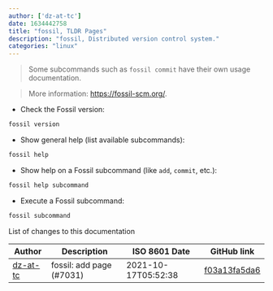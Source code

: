 ```yaml
---
author: ['dz-at-tc']
date: 1634442758
title: "fossil, TLDR Pages"
description: "fossil, Distributed version control system."
categories: "linux"
---
```

> Some subcommands such as `fossil commit` have their own usage documentation.

> More information: <https://fossil-scm.org/>.

- Check the Fossil version:

```bash
fossil version
```

- Show general help (list available subcommands):

```bash
fossil help
```

- Show help on a Fossil subcommand (like `add`, `commit`, etc.):

```bash
fossil help subcommand
```

- Execute a Fossil subcommand:

```bash
fossil subcommand
```
List of changes to this documentation


Author | Description | ISO 8601 Date | GitHub link
------|-----|-----|-----
[dz-at-tc](mailto:49352191+dz-at-tc@users.noreply.github.com) | fossil: add page (#7031) | 2021-10-17T05:52:38 | [f03a13fa5da6](https://github.com/tldr-pages/tldr/commit/f03a13fa5da668e77feda3103d7ccf4243ee2450)

